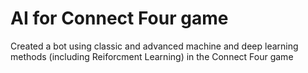 # AI for Connect Four game
Created a bot using classic and advanced machine and deep learning methods (including Reiforcment Learning) in the Connect Four game

